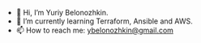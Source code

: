 - 👋 Hi, I’m Yuriy Belonozhkin. 
- 🌱 I’m currently learning Terraform, Ansible and AWS.
- 📫 How to reach me: ybelonozhkin@gmail.com

<!---
ybelonozhkin/ybelonozhkin is a ✨ special ✨ repository because its `README.md` (this file) appears on your GitHub profile.
You can click the Preview link to take a look at your changes.
--->
